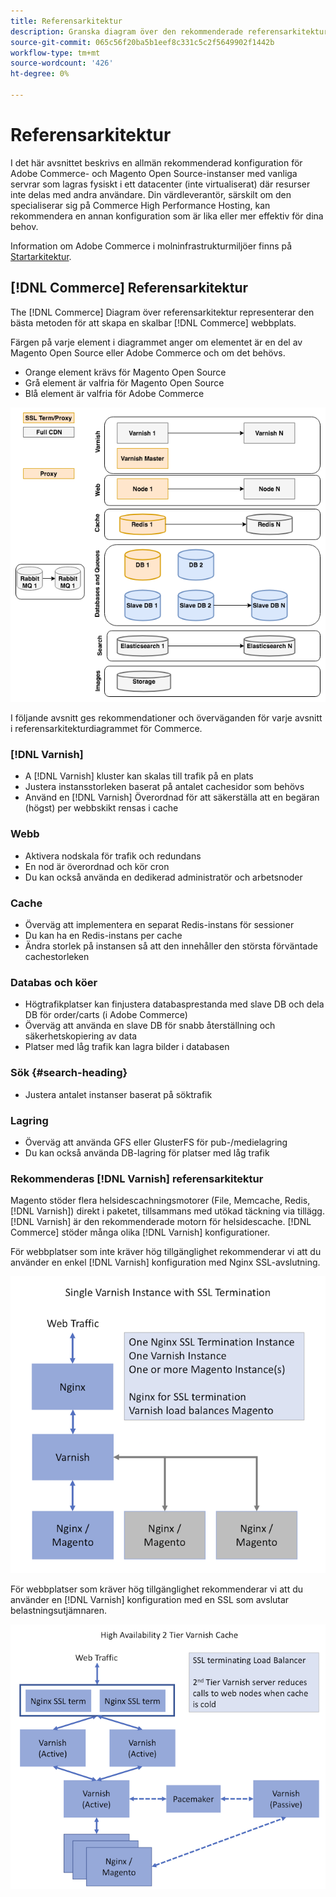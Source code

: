 ```yaml
---
title: Referensarkitektur
description: Granska diagram över den rekommenderade referensarkitekturen för Adobe Commerce och Magento Open Source.
source-git-commit: 065c56f20ba5b1eef8c331c5c2f5649902f1442b
workflow-type: tm+mt
source-wordcount: '426'
ht-degree: 0%

---
```



# Referensarkitektur

I det här avsnittet beskrivs en allmän rekommenderad konfiguration för Adobe Commerce- och Magento Open Source-instanser med vanliga servrar som lagras fysiskt i ett datacenter (inte virtualiserat) där resurser inte delas med andra användare. Din värdleverantör, särskilt om den specialiserar sig på Commerce High Performance Hosting, kan rekommendera en annan konfiguration som är lika eller mer effektiv för dina behov.

Information om Adobe Commerce i molninfrastrukturmiljöer finns på [Startarkitektur](https://devdocs.magento.com/cloud/architecture/starter-architecture.html).

## [!DNL Commerce] Referensarkitektur

The [!DNL Commerce] Diagram över referensarkitektur representerar den bästa metoden för att skapa en skalbar [!DNL Commerce] webbplats.

Färgen på varje element i diagrammet anger om elementet är en del av Magento Open Source eller Adobe Commerce och om det behövs.

* Orange element krävs för Magento Open Source
* Grå element är valfria för Magento Open Source
* Blå element är valfria för Adobe Commerce

![Diagram över referensarkitektur för handel](../assets/performance/images/ref-architecture-2.3.png)

I följande avsnitt ges rekommendationer och överväganden för varje avsnitt i referensarkitekturdiagrammet för Commerce.

### [!DNL Varnish]

* A [!DNL Varnish] kluster kan skalas till trafik på en plats
* Justera instansstorleken baserat på antalet cachesidor som behövs
* Använd en [!DNL Varnish] Överordnad för att säkerställa att en begäran (högst) per webbskikt rensas i cache

### Webb

* Aktivera nodskala för trafik och redundans
* En nod är överordnad och kör cron
* Du kan också använda en dedikerad administratör och arbetsnoder

### Cache

* Överväg att implementera en separat Redis-instans för sessioner
* Du kan ha en Redis-instans per cache
* Ändra storlek på instansen så att den innehåller den största förväntade cachestorleken

### Databas och köer

* Högtrafikplatser kan finjustera databasprestanda med slave DB och dela DB för order/carts (i Adobe Commerce)
* Överväg att använda en slave DB för snabb återställning och säkerhetskopiering av data
* Platser med låg trafik kan lagra bilder i databasen

### Sök {#search-heading}

* Justera antalet instanser baserat på söktrafik

### Lagring

* Överväg att använda GFS eller GlusterFS för pub-/medielagring
* Du kan också använda DB-lagring för platser med låg trafik

### Rekommenderas [!DNL Varnish] referensarkitektur

Magento stöder flera helsidescachningsmotorer (File, Memcache, Redis, [!DNL Varnish]) direkt i paketet, tillsammans med utökad täckning via tillägg. [!DNL Varnish] är den rekommenderade motorn för helsidescache.  [!DNL Commerce] stöder många olika [!DNL Varnish] konfigurationer.

För webbplatser som inte kräver hög tillgänglighet rekommenderar vi att du använder en enkel [!DNL Varnish] konfiguration med Nginx SSL-avslutning.

![Enkel [!DNL Varnish] Konfiguration med SSL-avslut](../assets/performance/images/single-varnish-with-ssl-termination.png)

För webbplatser som kräver hög tillgänglighet rekommenderar vi att du använder en [!DNL Varnish] konfiguration med en SSL som avslutar belastningsutjämnaren.

![Hög tillgänglighet i två nivåer [!DNL Varnish] konfiguration med SSL som avslutar belastningsutjämnaren](../assets/performance/images/ha-2-tier-varnish-with-ssl-term-load-balancer.png)
